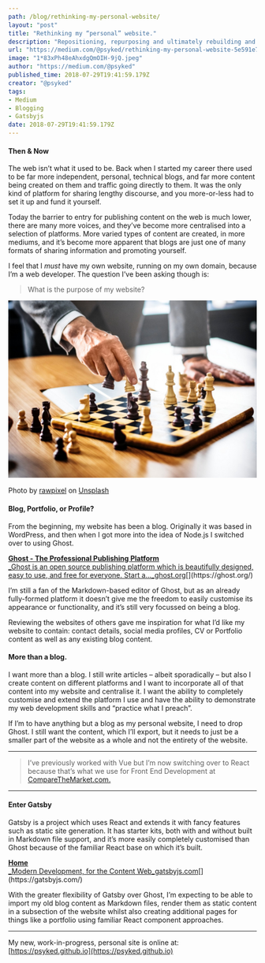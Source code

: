 ```yaml
---
path: /blog/rethinking-my-personal-website/
layout: "post"
title: "Rethinking my “personal” website."
description: "Repositioning, repurposing and ultimately rebuilding and replacing my Ghost blog with a Gatsby static site."
url: "https://medium.com/@psyked/rethinking-my-personal-website-5e591e78b261"
image: "1*83xPh48eAhxdgQmOIH-9jQ.jpeg"
author: "https://medium.com/@psyked"
published_time: 2018-07-29T19:41:59.179Z
creator: "@psyked"
tags:
- Medium
- Blogging
- Gatsbyjs
date: 2018-07-29T19:41:59.179Z
---
```


#### Then & Now

The web isn’t what it used to be. Back when I started my career there used to be far more independent, personal, technical blogs, and far more content being created on them and traffic going directly to them. It was the only kind of platform for sharing lengthy discourse, and you more-or-less had to set it up and fund it yourself.

Today the barrier to entry for publishing content on the web is much lower, there are many more voices, and they’ve become more centralised into a selection of platforms. More varied types of content are created, in more mediums, and it’s become more apparent that blogs are just one of many formats of sharing information and promoting yourself.

I feel that I _must_ have my own website, running on my own domain, because I’m a web developer. The question I’ve been asking though is:

> What is the purpose of my website?

![](1*83xPh48eAhxdgQmOIH-9jQ.jpeg)

Photo by [rawpixel](https://unsplash.com/photos/flhzHp-F814?utm_source=unsplash&utm_medium=referral&utm_content=creditCopyText) on [Unsplash](https://unsplash.com/search/photos/thinking?utm_source=unsplash&utm_medium=referral&utm_content=creditCopyText)

#### Blog, Portfolio, or Profile?

From the beginning, my website has been a blog. Originally it was based in WordPress, and then when I got more into the idea of Node.js I switched over to using Ghost.

[**Ghost - The Professional Publishing Platform**  
_Ghost is an open source publishing platform which is beautifully designed, easy to use, and free for everyone. Start a…_ghost.org](https://ghost.org/ "https://ghost.org/")[](https://ghost.org/)

I’m still a fan of the Markdown-based editor of Ghost, but as an already fully-formed platform it doesn’t give me the freedom to easily customise its appearance or functionality, and it’s still very focussed on being a blog.

Reviewing the websites of others gave me inspiration for what I’d like my website to contain: contact details, social media profiles, CV or Portfolio content as well as any existing blog content.

#### More than a blog.

I want more than a blog. I still write articles – albeit sporadically – but also I create content on different platforms and I want to incorporate all of that content into my website and centralise it. I want the ability to completely customise and extend the platform I use and have the ability to demonstrate my web development skills and “practice what I preach”.

If I’m to have anything but a blog as my personal website, I need to drop Ghost. I still want the content, which I’ll export, but it needs to just be a smaller part of the website as a whole and not the entirety of the website.

---

> I’ve previously worked with Vue but I’m now switching over to React because that’s what we use for Front End Development at [CompareTheMarket.com.](http://www.comparethemarket.com)

---

#### Enter Gatsby

Gatsby is a project which uses React and extends it with fancy features such as static site generation. It has starter kits, both with and without built in Markdown file support, and it’s more easily completely customised than Ghost because of the familiar React base on which it’s built.

[**Home**  
_Modern Development, for the Content Web_gatsbyjs.com](https://gatsbyjs.com/ "https://gatsbyjs.com/")[](https://gatsbyjs.com/)

With the greater flexibility of Gatsby over Ghost, I’m expecting to be able to import my old blog content as Markdown files, render them as static content in a subsection of the website whilst also creating additional pages for things like a portfolio using familiar React component approaches.

---

My new, work-in-progress, personal site is online at: [https://psyked.github.io](https://psyked.github.io)